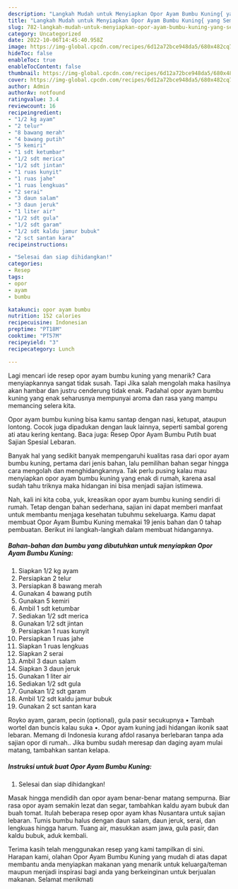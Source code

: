 ```yaml
---
description: "Langkah Mudah untuk Menyiapkan Opor Ayam Bumbu Kuning{ yang Sempurna,  Menu Buat lebaran"
title: "Langkah Mudah untuk Menyiapkan Opor Ayam Bumbu Kuning{ yang Sempurna,  Menu Buat lebaran"
slug: 782-langkah-mudah-untuk-menyiapkan-opor-ayam-bumbu-kuning-yang-sempurna-menu-buat-lebaran
category: Uncategorized
date: 2022-10-06T14:45:40.958Z
image: https://img-global.cpcdn.com/recipes/6d12a72bce948da5/680x482cq70/opor-ayam-bumbu-kuning-foto-resep-utama.jpg
hideToc: false
enableToc: true
enableTocContent: false
thumbnail: https://img-global.cpcdn.com/recipes/6d12a72bce948da5/680x482cq70/opor-ayam-bumbu-kuning-foto-resep-utama.jpg
cover: https://img-global.cpcdn.com/recipes/6d12a72bce948da5/680x482cq70/opor-ayam-bumbu-kuning-foto-resep-utama.jpg
author: Admin
authorAv: notfound
ratingvalue: 3.4
reviewcount: 16
recipeingredient:
- "1/2 kg ayam"
- "2 telur"
- "8 bawang merah"
- "4 bawang putih"
- "5 kemiri"
- "1 sdt ketumbar"
- "1/2 sdt merica"
- "1/2 sdt jintan"
- "1 ruas kunyit"
- "1 ruas jahe"
- "1 ruas lengkuas"
- "2 serai"
- "3 daun salam"
- "3 daun jeruk"
- "1 liter air"
- "1/2 sdt gula"
- "1/2 sdt garam"
- "1/2 sdt kaldu jamur bubuk"
- "2 sct santan kara"
recipeinstructions:

- "Selesai dan siap dihidangkan!"
categories:
- Resep
tags:
- opor
- ayam
- bumbu

katakunci: opor ayam bumbu 
nutrition: 152 calories
recipecuisine: Indonesian
preptime: "PT18M"
cooktime: "PT57M"
recipeyield: "3"
recipecategory: Lunch

---
```



Lagi mencari ide resep opor ayam bumbu kuning yang menarik? Cara menyiapkannya sangat tidak susah. Tapi Jika salah mengolah maka hasilnya akan hambar dan justru cenderung tidak enak. Padahal opor ayam bumbu kuning yang enak seharusnya mempunyai aroma dan rasa yang mampu memancing selera kita.


Opor ayam bumbu kuning bisa kamu santap dengan nasi, ketupat, ataupun lontong. Cocok juga dipadukan dengan lauk lainnya, seperti sambal goreng ati atau kering kentang. Baca juga: Resep Opor Ayam Bumbu Putih buat Sajian Spesial Lebaran.

Banyak hal yang sedikit banyak mempengaruhi kualitas rasa dari opor ayam bumbu kuning, pertama dari jenis bahan, lalu pemilihan bahan segar hingga cara mengolah dan menghidangkannya. Tak perlu pusing kalau mau menyiapkan opor ayam bumbu kuning yang enak di rumah, karena asal sudah tahu triknya maka hidangan ini bisa menjadi sajian istimewa.


Nah, kali ini kita coba, yuk, kreasikan opor ayam bumbu kuning sendiri di rumah. Tetap dengan bahan sederhana, sajian ini dapat memberi manfaat untuk membantu menjaga kesehatan tubuhmu sekeluarga. Kamu dapat membuat Opor Ayam Bumbu Kuning memakai 19 jenis bahan dan 0 tahap pembuatan. Berikut ini langkah-langkah dalam membuat hidangannya.

<!--inarticleads1-->

##### Bahan-bahan dan bumbu yang dibutuhkan untuk menyiapkan Opor Ayam Bumbu Kuning:

1. Siapkan 1/2 kg ayam
1. Persiapkan 2 telur
1. Persiapkan 8 bawang merah
1. Gunakan 4 bawang putih
1. Gunakan 5 kemiri
1. Ambil 1 sdt ketumbar
1. Sediakan 1/2 sdt merica
1. Gunakan 1/2 sdt jintan
1. Persiapkan 1 ruas kunyit
1. Persiapkan 1 ruas jahe
1. Siapkan 1 ruas lengkuas
1. Siapkan 2 serai
1. Ambil 3 daun salam
1. Siapkan 3 daun jeruk
1. Gunakan 1 liter air
1. Sediakan 1/2 sdt gula
1. Gunakan 1/2 sdt garam
1. Ambil 1/2 sdt kaldu jamur bubuk
1. Gunakan 2 sct santan kara


Royko ayam, garam, pecin (optional), gula pasir secukupnya • Tambah wortel dan buncis kalau suka •. Opor ayam kuning jadi hidangan ikonik saat lebaran. Memang di Indonesia kurang afdol rasanya berlebaran tanpa ada sajian opor di rumah.. Jika bumbu sudah meresap dan daging ayam mulai matang, tambahkan santan kelapa. 

<!--inarticleads2-->

##### Instruksi untuk buat Opor Ayam Bumbu Kuning:


1. Selesai dan siap dihidangkan!

Masak hingga mendidih dan opor ayam benar-benar matang sempurna. Biar rasa opor ayam semakin lezat dan segar, tambahkan kaldu ayam bubuk dan buah tomat. Itulah beberapa resep opor ayam khas Nusantara untuk sajian lebaran. Tumis bumbu halus dengan daun salam, daun jeruk, serai, dan lengkuas hingga harum. Tuang air, masukkan asam jawa, gula pasir, dan kaldu bubuk, aduk kembali. 

Terima kasih telah menggunakan resep yang kami tampilkan di sini. Harapan kami, olahan Opor Ayam Bumbu Kuning yang mudah di atas dapat membantu anda menyiapkan makanan yang menarik untuk keluarga/teman maupun menjadi inspirasi bagi anda yang berkeinginan untuk berjualan makanan. Selamat menikmati
